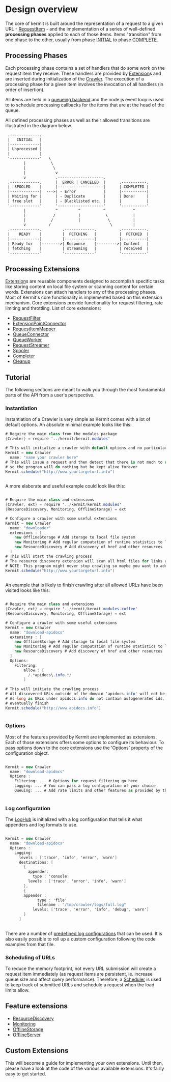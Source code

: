 # Design overview

The core of kermit is built around the representation of a request to a given URL - [RequestItem](../../class/RequestItem.html) - 
and the implementation of a series of well-defined **processing phases** applied to each of those items. Items "transition" from one 
phase to the other, usually from phase [INITIAL](../../class/INITIAL.html) to phase [COMPLETE](../../class/COMPLETE.html).

## Processing Phases

Each processing phase contains a set of handlers that do some work on the request item they receive.
These handlers are provided by [Extension](../../class/Extension.html)s and are inserted during initialization 
of the [Crawler](../../class/Crawler.html). 
The execution of a processing phase for a given item involves the invocation of all handlers (in order of insertion).

All items are held in a [queueing backend](../../class/QueueManager.html) and the node.js event loop is used to to schedule processing callbacks for 
the items that are at the head of the queue.

All defined processing phases as well as their allowed transitions are illustrated in the diagram below.

```txt
 .-------------.
 |   INITIAL   |
 |-------------|
 | Unprocessed |
 |             |
 '-------------'   \
        |           \
        |            \
        |             v
        v             .--------------------.
 .-------------.      |  ERROR | CANCELED  |      .-----------.
 |  SPOOLED    |      |--------------------|      | COMPLETED |
 |-------------|  --->| - Error            |      |-----------|
 | Waiting for |      | - Duplicate        |      | Done!     |
 | free slot   |      | - Blacklisted etc. |      |           |
 '-------------'      '--------------------'      '-----------'
        |             ^         ^          ^            ^
        |            /          |           \           |
        |           /           |            \          |
        v          /                          \         |
 .-------------.         .-------------.          .-----------.
 |    READY    |         |  FETCHING   |          |  FETCHED  |
 |-------------|         |-------------|          |-----------|
 | Ready for   |-------->| Response    |--------->| Content   |
 | fetching    |         | streaming   |          | received  |
 '-------------'         '-------------'          '-----------'


```

## Processing Extensions
[Extension](../../class/Extension.html)s are reusable components designed to accomplish specific tasks like storing content 
on local file system or scanning content for certain words. Extensions can attach handlers to 
any of the processing phases. Most of Kermit's core functionality is implemented based on this extension
mechanism. Core extensions provide functionality for request filtering, rate limiting and throttling. 
List of core extensions:

* [RequestFilter](../../class/ExtensionPointConnector.html)
* [ExtensionPointConnector](../../class/ExtensionPointConnector.html)
* [RequestItemMapper](../../class/RequestItemMapper.html)
* [QueueConnector](../../class/QueueConnector.html)
* [QueueWorker](../../class/QueueWorker.html)
* [RequestStreamer](../../class/Spooler.html)
* [Spooler](../../class/Spooler.html)
* [Completer](../../class/Completer.html)
* [Cleanup](../../class/Cleanup.html)


## Tutorial
The following sections are meant to walk you through the most fundamental parts of the API from a user's
perspective.

### Instantiation

Instantiation of a Crawler is very simple as Kermit comes with a lot of default options.
An absolute minimal example looks like this:

```cs
# Require the main class from the modules package
{Crawler} = require '../kermit/kermit.modules'

# This will initialize a crawler with default options and no particularly interesting functionality
Kermit = new Crawler
  name: "name your crawler here" 
# This will issue a request and then detect that there is not much to do with the result (no writable streams attached)
# so the program will do nothing but be kept alive forever
Kermit.schedule("http://www.yourtargeturl.info")
    
```

A more elaborate and useful example could look like this:

```cs

# Require the main class and extensions
{Crawler, ext} = require '../kermit/kermit.modules'
{ResourceDiscovery, Monitoring, OfflineStorage} = ext

# Configure a crawler with some useful extensions
Kermit = new Crawler
  name: "downloader"
  extensions : [
    new OfflineStorage # Add storage to local file system
    new Monitoring # Add regular computation of runtime statistics to log level INFO
    new ResourceDiscovery # Add discovery of href and other resources
  ]
# This will start the crawling process
# The resource discovery extension will scan all html files for links and schedule new requests for each
# NOTE: This program might never stop crawling so maybe you want to add some boundaries
Kermit.schedule("http://www.yourtargeturl.info")
    
```

An example that is likely to finish crawling after all allowed URLs have been visited looks like this:

```cs

# Require the main class and extensions
{Crawler, ext} = require '../kermit/kermit.modules.coffee'
{ResourceDiscovery, Monitoring, OfflineStorage} = ext

# Configure a crawler with some useful extensions
Kermit = new Crawler
  name: "download-apidocs"
  extensions : [
    new OfflineStorage # Add storage to local file system
    new Monitoring # Add regular computation of runtime statistics to log level INFO
    new ResourceDiscovery # Add discovery of href and other resources
  ]
  Options:
    Filtering:
        allow : [
          /.*apidocs\.info.*/
        ]
        
# This will initiate the crawling process
# All discovered URLs outside of the domain 'apidocs.info' will not be executed
# As long as URLs under apidocs.info do not contain autogenerated ids, crawling will
# eventually finish 
Kermit.schedule("http://www.apidocs.info")
    
```

### Options
Most of the features provided by Kermit are implemented as extensions. Each of those extensions
offers some options to configure its behaviour. To pass options down to the core extensions use the
'Options' property of the configuration object.


```cs

Kermit = new Crawler
  name: "download-apidocs"
  Options : 
    Filtering: ... # Options for request filtering go here
    Logging: ... # You can pass a log configuration of your choice
    Queuing: ... # Add rate limits and other features as provided by the queuing system
  
```

### Log configuration
The [LogHub](../../class/LogHub.html) is initialized with a log configuration that tells it what appenders
and log formats to use.

```cs

Kermit = new Crawler
  name: "download-apidocs"
  Options : 
    Logging:
      levels : ['trace', 'info', 'error', 'warn']
      destinations: [
        {
          appender:
            type : 'console'
          levels : ['trace', 'error', 'info', 'warn']
        },
        {
        appender :
              type : 'file'
              filename : "/tmp/crawler/logs/full.log"
            levels: ['trace', 'error', 'info', 'debug', 'warn']
        }    
      ]
  
```

There are a number of [predefined log configurations](../../file/src/kermit/Logging.conf.coffee.html) that can be used.
It is also easily possible to roll up a custom configuration following the code examples from that file.

### Scheduling of URLs
To reduce the memory footprint, not every URL submission will create a request item immediately (as request items are
persistent, ie. increase queue size and affect query performance).
Therefore, a [Scheduler](../../class/Scheduler.html) is used to keep track of submitted URLs and 
schedule a request when the load limits allow.

## Feature extensions

* [ResourceDiscovery](../../class/ResourceDiscovery.html)
* [Monitoring](../../class/Monitoring.html)
* [OfflineStorage](../../class/OfflineStorage.html)
* [OfflineServer](../../class/OfflineServer.html)


## Custom Extensions
This will become a guide for implementing your own extensions. Until then, please have a look
at the code of the various available extensions. It's fairly easy to get started.